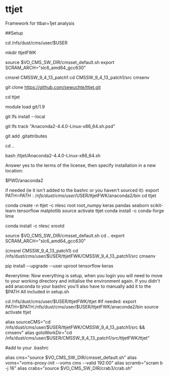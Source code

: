 # ttjet
Framework for ttbar+1jet analysis

##Setup

cd /nfs/dust/cms/user/$USER

mkdir ttjetFWK

source $VO_CMS_SW_DIR/cmsset_default.sh
export SCRAM_ARCH="slc6_amd64_gcc630"

cmsrel CMSSW_9_4_13_patch1
cd CMSSW_9_4_13_patch1/src
cmsenv

git clone https://github.com/sewuchte/ttjet.git



cd ttjet

module load git/1.9

git lfs install --local



git lfs track "Anaconda2-4.4.0-Linux-x86_64.sh.psd"

git add .gitattributes

cd ..

bash /ttjet/Anaconda2-4.4.0-Linux-x86_64.sh


Answer yes to the terms of the license, then specify installation in a new location:

$PWD/anaconda2

if needed (ie it isn't added to the bashrc or you haven't sourced it):
export PATH=$PATH:/nfs/dust/cms/user/$USER/ttjetFWK/anaconda2/bin
cd ttjet

conda create -n ttjet -c nlesc root root_numpy keras pandas seaborn scikit-learn tensorflow matplotlib
source activate ttjet
conda install -c conda-forge lime

conda install -c nlesc xrootd

source $VO_CMS_SW_DIR/cmsset_default.sh
cd ..
export SCRAM_ARCH="slc6_amd64_gcc630"

(cmsrel CMSSW_9_4_13_patch1)
cd /nfs/dust/cms/user/$USER/ttjetFWK/CMSSW_9_4_13_patch1/src
cmsenv

pip install --upgrade --user uproot tensorflow keras


#everytime:
Now everything is setup, when you login you will need to move to your working directory and initialise the environment again. If you didn't add anaconda to your bashrc you'll also have to manually add it to the $PATH
All included in setup.sh

cd /nfs/dust/cms/user/$USER/ttjetFWK/ttjet
#if needed:
export PATH=$PATH:/nfs/dust/cms/user/$USER/ttjetFWK/anaconda2/bin
source activate ttjet

alias sourceCMS="cd /nfs/dust/cms/user/$USER/ttjetFWK/CMSSW_9_4_13_patch1/src && cmsenv"
alias gotoWorkDir="cd /nfs/dust/cms/user/$USER/CMSSW_9_4_13_patch1/src/ttjetFWK/ttjet"


#add to your .bashrc

alias cms="source $VO_CMS_SW_DIR/cmsset_default.sh"
alias voms="voms-proxy-init --voms cms --valid 192:00"
alias scramb="scram b -j 16"
alias crabs="source $VO_CMS_SW_DIR/crab3/crab.sh"
